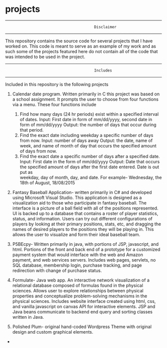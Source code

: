 # projects



*************************************************************************************************************
                                            Disclaimer
*************************************************************************************************************
This repository contains the source code for several projects that I have worked on. This code is meant to serve as an example of my work and as such some of the projects featured here do not contain all of the code that was intended to be used in the project. 



*************************************************************************************************************
                                            Includes
*************************************************************************************************************
Included in this repository is the following projects

1. Calendar date program. Written primarily in C this project was based on a school assignment. It prompts the user to choose from four functions via a menu. These four functions include
    1. Find how many days (24 hr periods) exist within a specified interval of dates.
        Input: First date in form of mm/dd/yyyy, second date in form of mm/dd/yyyy
        Output: the number of days that occur during that period.
    2. Find the exact date including weekday a specific number of days from now.
        Input: number of days away
        Output: the date, name of week, and name of month of day that occurs the specified amount of days from now.
    3. Find the exact date a specific number of days after a specified date.
        Input: First date in the form of mm/dd/yyyy
        Output: Date that occurs the specified amount of days after the first date entered. Date is out put as  
weekday, day of month, day, and date. For example- Wednesday, the 18th of August, 18/08/2015

2. Fantasy Baseball Application- written primarily in C# and developed using Microsoft Visual Studio. This     application is designed as a visualization aid to those who participate in fantasy baseball. The interface is a picture of a ball field with all of the positions represented. UI is backed up to a database that contains a roster of player statistics, status, and information. Users can try out different configurations of players by looking at their primary positions, stats, etc, and dragging the names of desired players to the positions they will be playing in. This allows the user to visualize and form their ideal baseball team.

3. P5BEcpy- Written primarily in java, with portions of JSP, javascript, and html. Portions of the front and back end of a prototype for a customized payment system that would interface with the web and Amazon payment, and web services servers. Includes web pages, servlets, no SQL database, membership login, purchase tracking, and page redirection with change of purchase status.

4. Formulate- Java web app. An interactive network visualization of a relational database composed of formulas found in the physical sciences. Allows user to explore relationships between physical properties and conceptualize problem-solving mechanisms in the physical sciences. Includes website interface created using html, css, and vanilla javascript on canvas API for interactive elements. JSP and Java beans communicate to backend end query and sorting classes written in Java. 
  

5. Polished Plum- original hand-coded Wordpress Theme with original design and custom graphical elements.
*
